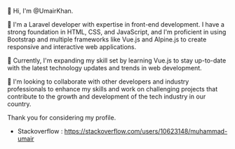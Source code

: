 👋 Hi, I'm @UmairKhan.

👀 I'm a Laravel developer with expertise in front-end development. I have a strong foundation in HTML, CSS, and JavaScript, and I'm proficient in using Bootstrap and multiple frameworks like Vue.js and Alpine.js to create responsive and interactive web applications.

🌱 Currently, I'm expanding my skill set by learning Vue.js to stay up-to-date with the latest technology updates and trends in web development.

💞️ I'm looking to collaborate with other developers and industry professionals to enhance my skills and work on challenging projects that contribute to the growth and development of the tech industry in our country.

Thank you for considering my profile.

- Stackoverflow : https://stackoverflow.com/users/10623148/muhammad-umair 

<!---
UmairKhan2662/UmairKhan2662 is a ✨ special ✨ repository because its `README.md` (this file) appears on your GitHub profile.
You can click the Preview link to take a look at your changes.
--->
